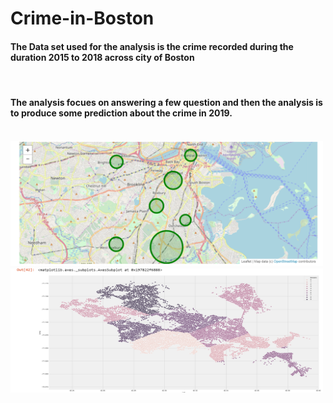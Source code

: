 # Crime-in-Boston
 
<h4>The Data set used for the analysis is the crime recorded during the duration 2015 to 2018 across city of Boston</h4><br>



<h4>The analysis focues on answering a few question and then the analysis is to produce some prediction about the crime in 2019.</h4><br>
<img src="images/cluster_map.png" width=500 height=200>
<img src="images/cluster_scatter.png" width=500 height=200>

